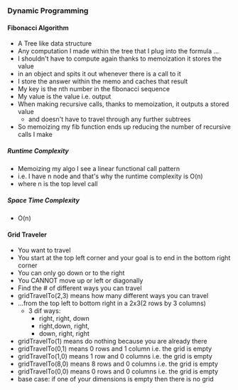 ### Dynamic Programming



#### Fibonacci Algorithm

- A Tree like data structure
- Any computation I made within the tree that I plug into the formula ...
- I shouldn't have to compute again thanks to memoization it stores the value
- in an object and spits it out whenever there is a call to it
- I store the answer within the memo and caches that result
- My key is the nth number in the fibonacci sequence
- My value is the value i.e. output
- When making recursive calls, thanks to memoization, it outputs a stored value
    - and doesn't have to travel through any further subtrees
- So memoizing my fib function ends up reducing the number of recursive calls I make

##### Runtime Complexity

- Memoizing my algo I see a linear functional call pattern
- i.e. I have n node and that's why the runtime complexity is O(n)
- where n is the top level call

##### Space Time Complexity

- O(n)


#### Grid Traveler

- You want to travel
- You start at the top left corner and your goal is to end in the bottom right corner
- You can only go down or to the right
- You CANNOT move up or left or diagonally 
- Find the # of different ways you can travel
- gridTravelTo(2,3) means how many different ways you can travel
- ...from the top left to bottom right in a 2x3(2 rows by 3 columns)
    - 3 dif ways:
        - right, right, down
        - right,down, right,
        - down, right, right
- gridTravelTo(1) means do nothing because you are already there
- gridTravelTo(0,1) means 0 rows and 1 column i.e. the grid is empty
- gridTravelTo(1,0) means 1 row and 0 columns i.e. the grid is empty
- gridTravelTo(8,0) means 8 rows and 0 columns i.e. the grid is empty
- gridTravelTo(0,0) means 0 rows and 0 columns i.e. the grid is empty
- base case: if one of your dimensions is empty then there is no grid
